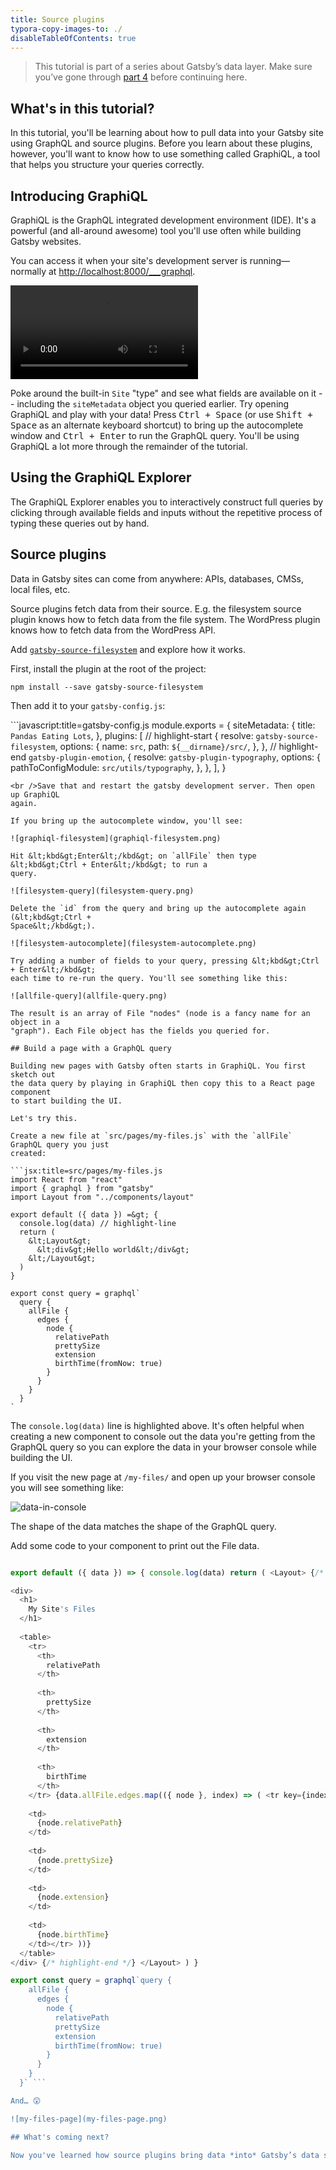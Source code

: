 ```yaml
---
title: Source plugins
typora-copy-images-to: ./
disableTableOfContents: true
---
```


> This tutorial is part of a series about Gatsby’s data layer. Make sure you’ve gone through [part 4](/tutorial/part-four/) before continuing here.

## What's in this tutorial?

In this tutorial, you'll be learning about how to pull data into your Gatsby site using GraphQL and source plugins. Before you learn about these plugins, however, you'll want to know how to use something called GraphiQL, a tool that helps you structure your queries correctly.

## Introducing GraphiQL

GraphiQL is the GraphQL integrated development environment (IDE). It's a powerful (and all-around awesome) tool you'll use often while building Gatsby websites.

You can access it when your site's development server is running—normally at [http://localhost:8000/___graphql](http://localhost:8000/___graphql).

<video controls="controls" autoplay="true" loop="true">
  <source type="video/mp4" src="/graphiql-explore.mp4"></source>
  <p>Your browser does not support the video element.</p>
</video>

Poke around the built-in `Site` "type" and see what fields are available on it -- including the `siteMetadata` object you queried earlier. Try opening GraphiQL and play with your data! Press <kbd>Ctrl + Space</kbd> (or use <kbd>Shift + Space</kbd> as an alternate keyboard shortcut) to bring up the autocomplete window and <kbd>Ctrl + Enter</kbd> to run the GraphQL query. You'll be using GraphiQL a lot more through the remainder of the tutorial.

## Using the GraphiQL Explorer

The GraphiQL Explorer enables you to interactively construct full queries by clicking through available fields and inputs without the repetitive process of typing these queries out by hand.

<EggheadEmbed lessonLink="https://egghead.io/lessons/gatsby-build-a-graphql-query-using-gatsby-s-graphiql-explorer" lessonTitle="Build a GraphQL Query using Gatsby’s GraphiQL Explorer" />

## Source plugins

Data in Gatsby sites can come from anywhere: APIs, databases, CMSs, local files, etc.

Source plugins fetch data from their source. E.g. the filesystem source plugin knows how to fetch data from the file system. The WordPress plugin knows how to fetch data from the WordPress API.

Add [`gatsby-source-filesystem`](/packages/gatsby-source-filesystem/) and explore how it works.

First, install the plugin at the root of the project:

```shell
npm install --save gatsby-source-filesystem
```

Then add it to your `gatsby-config.js`:

```javascript:title=gatsby-config.js module.exports = { siteMetadata: { title: `Pandas Eating Lots`, }, plugins: [ // highlight-start { resolve: `gatsby-source-filesystem`, options: { name: `src`, path: `${__dirname}/src/`, }, }, // highlight-end `gatsby-plugin-emotion`, { resolve: `gatsby-plugin-typography`, options: { pathToConfigModule: `src/utils/typography`, }, }, ], }

    <br />Save that and restart the gatsby development server. Then open up GraphiQL
    again.
    
    If you bring up the autocomplete window, you'll see:
    
    ![graphiql-filesystem](graphiql-filesystem.png)
    
    Hit &lt;kbd&gt;Enter&lt;/kbd&gt; on `allFile` then type &lt;kbd&gt;Ctrl + Enter&lt;/kbd&gt; to run a
    query.
    
    ![filesystem-query](filesystem-query.png)
    
    Delete the `id` from the query and bring up the autocomplete again (&lt;kbd&gt;Ctrl +
    Space&lt;/kbd&gt;).
    
    ![filesystem-autocomplete](filesystem-autocomplete.png)
    
    Try adding a number of fields to your query, pressing &lt;kbd&gt;Ctrl + Enter&lt;/kbd&gt;
    each time to re-run the query. You'll see something like this:
    
    ![allfile-query](allfile-query.png)
    
    The result is an array of File "nodes" (node is a fancy name for an object in a
    "graph"). Each File object has the fields you queried for.
    
    ## Build a page with a GraphQL query
    
    Building new pages with Gatsby often starts in GraphiQL. You first sketch out
    the data query by playing in GraphiQL then copy this to a React page component
    to start building the UI.
    
    Let's try this.
    
    Create a new file at `src/pages/my-files.js` with the `allFile` GraphQL query you just
    created:
    
    ```jsx:title=src/pages/my-files.js
    import React from "react"
    import { graphql } from "gatsby"
    import Layout from "../components/layout"
    
    export default ({ data }) =&gt; {
      console.log(data) // highlight-line
      return (
        &lt;Layout&gt;
          &lt;div&gt;Hello world&lt;/div&gt;
        &lt;/Layout&gt;
      )
    }
    
    export const query = graphql`
      query {
        allFile {
          edges {
            node {
              relativePath
              prettySize
              extension
              birthTime(fromNow: true)
            }
          }
        }
      }
    `
    

The `console.log(data)` line is highlighted above. It's often helpful when creating a new component to console out the data you're getting from the GraphQL query so you can explore the data in your browser console while building the UI.

If you visit the new page at `/my-files/` and open up your browser console you will see something like:

![data-in-console](data-in-console.png)

The shape of the data matches the shape of the GraphQL query.

Add some code to your component to print out the File data.

```jsx:title=src/pages/my-files.js import React from "react" import { graphql } from "gatsby" import Layout from "../components/layout"

export default ({ data }) => { console.log(data) return ( <Layout> {/* highlight-start */} 

<div>
  <h1>
    My Site's Files
  </h1>
  
  <table>
    <tr>
      <th>
        relativePath
      </th>
      
      <th>
        prettySize
      </th>
      
      <th>
        extension
      </th>
      
      <th>
        birthTime
      </th>
    </tr> {data.allFile.edges.map(({ node }, index) => ( <tr key={index}> 
    
    <td>
      {node.relativePath}
    </td>
    
    <td>
      {node.prettySize}
    </td>
    
    <td>
      {node.extension}
    </td>
    
    <td>
      {node.birthTime}
    </td></tr> ))}
  </table>
</div> {/* highlight-end */} </Layout> ) }

export const query = graphql`query {
    allFile {
      edges {
        node {
          relativePath
          prettySize
          extension
          birthTime(fromNow: true)
        }
      }
    }
  }` ```

And… 😲

![my-files-page](my-files-page.png)

## What's coming next?

Now you've learned how source plugins bring data *into* Gatsby’s data system. In the next tutorial, you'll learn how transformer plugins *transform* the raw content brought by source plugins. The combination of source plugins and transformer plugins can handle all data sourcing and data transformation you might need when building a Gatsby site. Learn about transformer plugins in [part six of the tutorial](/tutorial/part-six/).